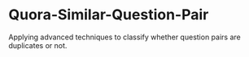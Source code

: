 # Quora-Similar-Question-Pair
 Applying advanced techniques to classify whether question pairs are duplicates or not. 
